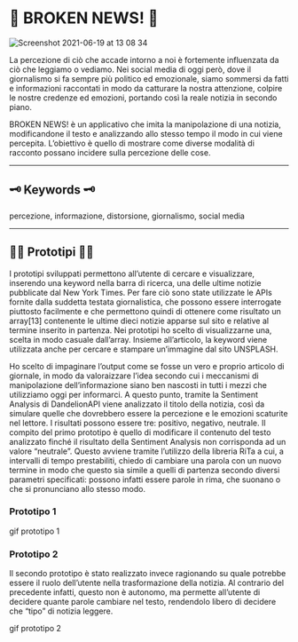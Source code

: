 # 📰  BROKEN NEWS! 📰

![Screenshot 2021-06-19 at 13 08 34](https://user-images.githubusercontent.com/76455312/122640375-7d28dd00-d0ff-11eb-8fcf-b5ad27ec2392.png)

La percezione di ciò che accade intorno a noi è fortemente influenzata da ciò che leggiamo o vediamo. Nei social media
di oggi però, dove il giornalismo si fa sempre più politico ed emozionale, siamo sommersi da fatti e informazioni raccontati in modo da catturare la nostra attenzione, colpire le nostre credenze ed emozioni, portando così la reale notizia in secondo piano.

BROKEN NEWS! è un applicativo che imita la manipolazione di una notizia, modificandone il testo e analizzando allo stesso tempo il modo in cui viene percepita. L’obiettivo è quello di mostrare come diverse modalità di racconto possano incidere sulla percezione delle cose.

---

## 🗝  Keywords 🗝

percezione, informazione, distorsione, giornalismo, social media

---
## 🧑‍💻 Prototipi 🧑‍💻
I prototipi sviluppati permettono all’utente di cercare e visualizzare, inserendo una keyword
nella barra di ricerca, una delle ultime notizie pubblicate dal New York Times. Per fare ciò sono
state utilizzate le APIs fornite dalla suddetta testata giornalistica, che possono essere interrogate piuttosto facilmente e che permettono quindi di ottenere come risultato un array[13] contenente le ultime dieci notizie apparse sul sito e relative al termine inserito in partenza. Nei prototipi ho scelto di visualizzarne una, scelta in modo casuale dall’array. Insieme all’articolo, la keyword viene utilizzata anche per cercare e stampare un’immagine dal sito UNSPLASH.

Ho scelto di impaginare l’output come se fosse 
un vero e proprio articolo di giornale, in modo da valoraizzare l’idea secondo cui i meccanismi di manipolazione dell’informazione siano ben nascosti in tutti i mezzi che utilizziamo oggi per informarci. A questo punto, tramite la Sentiment Analysis di DandelionAPI viene analizzato il titolo della notizia, così da simulare quelle che dovrebbero essere la percezione e le emozioni scaturite nel lettore. I risultati possono essere tre: positivo, negativo, neutrale.
Il compito del primo prototipo è quello di modificare il contenuto del testo analizzato finché il risultato della Sentiment Analysis non corrisponda ad un valore “neutrale”. Questo avviene tramite l’utilizzo della libreria RiTa a cui, a intervalli di tempo prestabiliti, chiedo di cambiare una parola con
un nuovo termine in modo che questo sia simile a quelli di partenza secondo diversi parametri specificati: possono infatti essere parole in rima, che suonano o che si pronunciano allo stesso modo. 

### Prototipo 1

gif prototipo 1

### Prototipo 2

Il secondo prototipo è stato realizzato invece ragionando su quale potrebbe essere il ruolo dell’utente nella trasformazione della notizia.
Al contrario del precedente infatti, questo non è autonomo, ma permette all’utente di decidere quante parole cambiare nel testo, rendendolo
libero di decidere che “tipo” di notizia leggere.

gif prototipo 2
